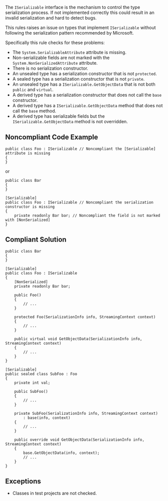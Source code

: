 
The `ISerializable` interface is the mechanism to control the type serialization process. If not implemented correctly this could result in an invalid serialization and hard to detect bugs.

This rules raises an issue on types that implement `ISerializable` without following the serialization pattern recommended by Microsoft.

Specifically this rule checks for these problems:

- The `System.SerializableAttribute` attribute is missing.
- Non-serializable fields are not marked with the `System.NonSerializedAttribute` attribute.
- There is no serialization constructor.
- An unsealed type has a serialization constructor that is not `protected`.
- A sealed type has a serialization constructor that is not `private`.
- An unsealed type has a `ISerializable.GetObjectData` that is not both `public` and `virtual`.
- A derived type has a serialization constructor that does not call the `base` constructor.
- A derived type has a `ISerializable.GetObjectData` method that does not call the `base` method.
- A derived type has serializable fields but the `ISerializable.GetObjectData` method is not overridden.


## Noncompliant Code Example


    public class Foo : ISerializable // Noncompliant the [Serializable] attribute is missing
    {
    }


or


    public class Bar
    {
    }
    
    [Serializable]
    public class Foo : ISerializable // Noncompliant the serialization constructor is missing
    {
        private readonly Bar bar; // Noncompliant the field is not marked with [NonSerialized]
    }


## Compliant Solution


    public class Bar
    {
    }
    
    [Serializable]
    public class Foo : ISerializable
    {
        [NonSerialized]
        private readonly Bar bar;
    
        public Foo()
        {
            // ...
        }
    
        protected Foo(SerializationInfo info, StreamingContext context)
        {
            // ...
        }
    
        public virtual void GetObjectData(SerializationInfo info, StreamingContext context)
        {
            // ...
        }
    }
    
    [Serializable]
    public sealed class SubFoo : Foo
    {
        private int val;
    
        public SubFoo()
        {
            // ...
        }
    
        private SubFoo(SerializationInfo info, StreamingContext context)
            : base(info, context)
        {
            // ...
        }
    
        public override void GetObjectData(SerializationInfo info, StreamingContext context)
        {
            base.GetObjectData(info, context);
            // ...
        }
    }


## Exceptions

- Classes in test projects are not checked.

